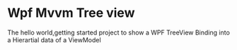 # Wpf Mvvm Tree view
The hello world,getting started project to show a WPF TreeView Binding into a Hierartial data of a ViewModel
